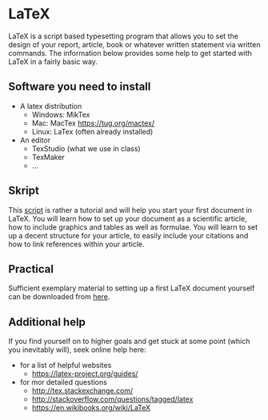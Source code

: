 # LaTeX

LaTeX is a script based typesetting program that allows you to set the design of your report, article, book
or whatever written statement via written commands. 
The information below provides some help to get started with LaTeX in a fairly basic way. 

## Software you need to install

* A latex distribution
  * Windows: MikTex
  * Mac: MacTex https://tug.org/mactex/
  * Linux: LaTex (often already installed)
* An editor
  * TexStudio (what we use in class)
  * TexMaker
  * ...

## Skript

This [script](https://github.com/florianhartig/ResearchSkills/blob/master/Labs/LaTeX/Script/how_to_latex.pdf) is rather a tutorial and will help you start your first document in LaTeX. You will learn how to set up your document
as a scientific article, how to include graphics and tables as well as formulae. You will learn to set up a decent
structure for your article, to easily include your citations and how to link references within your article.

## Practical

Sufficient exemplary material to setting up a first LaTeX document yourself can be downloaded from [here](https://github.com/florianhartig/ResearchSkills/blob/master/Labs/LaTeX/Practical.zip).
  
## Additional help

If you find yourself on to higher goals and get stuck at some point (which you inevitably will), seek online help here:

* for a list of helpful websites
  * https://latex-project.org/guides/
* for mor detailed questions
  * http://tex.stackexchange.com/
  * http://stackoverflow.com/questions/tagged/latex
  * https://en.wikibooks.org/wiki/LaTeX